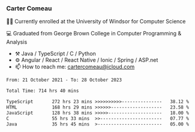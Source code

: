 ### Carter Comeau

🙋‍♂️ Currently enrolled at the University of Windsor for Computer Science

💻 Graduated from George Brown College in Computer Programming & Analysis

- ⚒️ Java / TypeScript / C / Python
- ⚙️ Angular / React / React Native / Ionic / Spring / ASP.net
- 📫 How to reach me: cartercomeau@icloud.com

<!--START_SECTION:waka-->

```txt
From: 21 October 2021 - To: 28 October 2023

Total Time: 714 hrs 40 mins

TypeScript       272 hrs 23 mins >>>>>>>>>>---------------   38.12 %
HTML             168 hrs 29 mins >>>>>>-------------------   23.58 %
JavaScript       128 hrs 38 mins >>>>>--------------------   18.00 %
C                55 hrs 33 mins  >>-----------------------   07.77 %
Java             35 hrs 45 mins  >------------------------   05.00 %
```

<!--END_SECTION:waka-->
